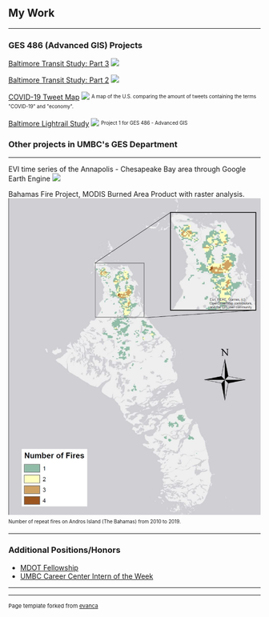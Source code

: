 ## My Work

---

### GES 486 (Advanced GIS) Projects
[Baltimore Transit Study: Part 3](GES_486_Project_3/Baltimore_Transit_Study_3.md)
<img src="../images/Transit_Map.png"/>


[Baltimore Transit Study: Part 2](GES_486_Project_2/Baltimore_Transit_Study_2.md)
<img src="../images/MHHI.PNG"/>


[COVID-19 Tweet Map](Lab_6/lab_6_Warner.md)
<img src="../images/thumbnail.PNG"/>
<sup><sub>A map of the U.S. comparing the amount of tweets containing the terms "COVID-19" and "economy".


[Baltimore Lightrail Study](Project1_486/Baltimore_transit_study.md)
<img src="../images/BG_map.PNG"/>
<sup><sub>Project 1 for GES 486 - Advanced GIS

### Other projects in UMBC's GES Department
---

EVI time series of the Annapolis - Chesapeake Bay area through Google Earth Engine
<img src="../images/EVI_Series.gif">


Bahamas Fire Project, MODIS Burned Area Product with raster analysis.
<img src="/projects/Map_1.JPG"/>
<sup><sub>Number of repeat fires on Andros Island (The Bahamas) from 2010 to 2019.

---

### Additional Positions/Honors

- [MDOT Fellowship](https://publicservicescholars.umbc.edu/mdot-fellows-2019/)
- [UMBC Career Center Intern of the Week](https://careers.umbc.edu/news/?id=90220)

---

---
<p style="font-size:11px">Page template forked from <a href="https://github.com/evanca/quick-portfolio">evanca</a></p>
<!-- Remove above link if you don't want to attibute -->
